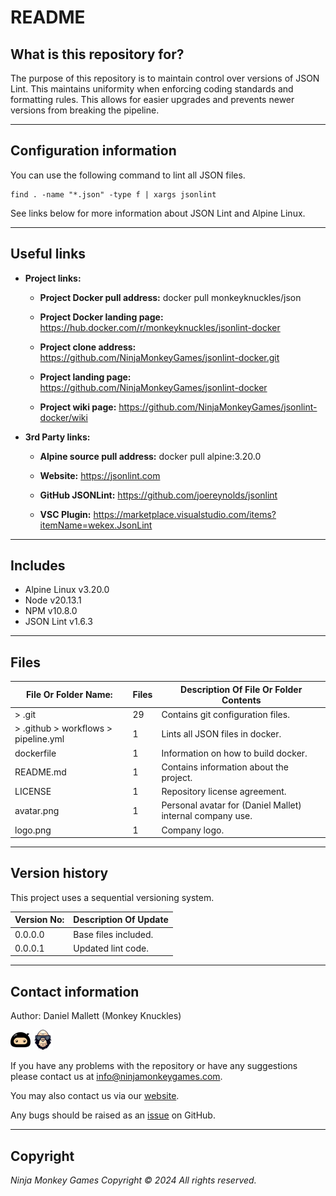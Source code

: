 # README #

## What is this repository for? ##

The purpose of this repository is to maintain control over versions of JSON Lint. This maintains uniformity when
enforcing coding standards and formatting rules. This allows for easier upgrades and prevents newer versions from
breaking the pipeline.

---

## Configuration information ##

You can use the following command to lint all JSON files.

```shell
find . -name "*.json" -type f | xargs jsonlint
```

See links below for more information about JSON Lint and Alpine Linux.

---

## Useful links ##
  
* **Project links:**
  
  * **Project Docker pull address:**  docker pull monkeyknuckles/json

  * **Project Docker landing page:**  <https://hub.docker.com/r/monkeyknuckles/jsonlint-docker>
  * **Project clone address:**        <https://github.com/NinjaMonkeyGames/jsonlint-docker.git>
  * **Project landing page:**         <https://github.com/NinjaMonkeyGames/jsonlint-docker>
  * **Project wiki page:**            <https://github.com/NinjaMonkeyGames/jsonlint-docker/wiki>

* **3rd Party links:**

  * **Alpine source pull address:**   docker pull alpine:3.20.0

  * **Website:**          <https://jsonlint.com>
  * **GitHub JSONLint:**  <https://github.com/joereynolds/jsonlint>
  * **VSC Plugin:**       <https://marketplace.visualstudio.com/items?itemName=wekex.JsonLint>

---

## Includes ##

* Alpine Linux              v3.20.0
* Node                      v20.13.1
* NPM                       v10.8.0
* JSON Lint                 v1.6.3

---

## Files ##

| File Or Folder Name:                  | Files | Description Of File Or Folder Contents                               |
|---------------------------------------|-------|----------------------------------------------------------------------|
| > .git                                |   29  | Contains git configuration files.                                    |
| > .github > workflows > pipeline.yml  |   1   | Lints all JSON files in docker.                                      |
| dockerfile                            |   1   | Information on how to build docker.                                  |
| README.md                             |   1   | Contains information about the project.                              |
| LICENSE                               |   1   | Repository license agreement.                                        |
| avatar.png                            |   1   | Personal avatar for (Daniel Mallet) internal company use.            |
| logo.png                              |   1   | Company logo.                                                        |

---

## Version history ##

This project uses a sequential versioning system.

| Version No:    | Description Of Update                                                                               |
|----------------|-----------------------------------------------------------------------------------------------------|
| 0.0.0.0        | Base files included.                                                                                |
| 0.0.0.1        | Updated lint code.                                                                                  |

---

## Contact information ##

Author: Daniel Mallett (Monkey Knuckles)

![Ninja Monkey Games](logo.png "Logo")
![Monkey Knuckles](avatar.png "Avatar")

If you have any problems with the repository or have any suggestions please contact us at <info@ninjamonkeygames.com>.

You may also contact us via our [website](https://ninjamonkeygames.com).

Any bugs should be raised as an [issue](https://github.com/NinjaMonkeyGames/jsonlint-docker/issues) on GitHub.

---

## Copyright ##

*Ninja Monkey Games Copyright © 2024 All rights reserved.*
